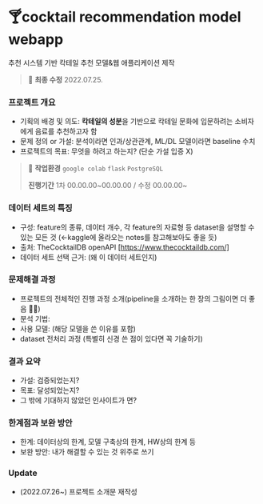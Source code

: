 # 🍸cocktail recommendation model webapp 
추천 시스템 기반 칵테일 추천 모델&웹 애플리케이션 제작

>💭 **최종 수정** 2022.07.25.

### 프로젝트 개요

- 기획의 배경 및 의도: **칵테일의 성분**을 기반으로 칵테일 문화에 입문하려는 소비자에게 음료를 추천하고자 함
- 문제 정의 or 가설: 분석이라면 인과/상관관계, ML/DL 모델이라면 baseline 수치
- 프로젝트의 목표: 무엇을 하려고 하는지? (단순 가설 입증 X)

>💭 **작업환경** `google colab` `flask` `PostgreSQL`
>
>**진행기간** 1차 00.00.00~00.00.00 / 수정 00.00.00~

### 데이터 세트의 특징

- 구성: feature의 종류, 데이터 개수, 각 feature의 자료형 등 dataset을 설명할 수 있는 모든 것 (←kaggle에 올라오는 notes를 참고해보아도 좋을 듯)
- 출처: TheCocktailDB openAPI [https://www.thecocktaildb.com/]
- 데이터 세트 선택 근거: (왜 이 데이터 세트인지)

### 문제해결 과정

- 프로젝트의 전체적인 진행 과정 소개(pipeline을 소개하는 한 장의 그림이면 더 좋음 👍🏻)
- 분석 기법:
- 사용 모델: (해당 모델을 쓴 이유를 포함)
- dataset 전처리 과정 (특별히 신경 쓴 점이 있다면 꼭 기술하기)

### 결과 요약

- 가설: 검증되었는지?
- 목표: 달성되었는지?
- 그 밖에 기대하지 않았던 인사이트가 면?

### 한계점과 보완 방안

- 한계: 데이터상의 한계, 모델 구축상의 한계, HW상의 한계 등
- 보완 방안: 내가 해결할 수 있는 것 위주로 쓰기


### Update

- (2022.07.26~) 프로젝트 소개문 재작성

